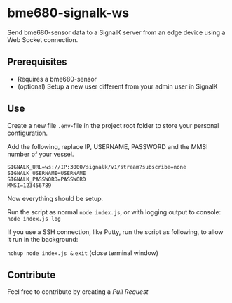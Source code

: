 # bme680-signalk-ws
Send bme680-sensor data to a SignalK server from an edge device using a Web Socket connection.

## Prerequisites
- Requires a bme680-sensor
- (optional) Setup a new user different from your admin user in SignalK

## Use
Create a new file `.env`-file in the project root folder to store your personal configuration.

Add the following,  replace IP, USERNAME, PASSWORD and the MMSI number of your vessel.
```
SIGNALK_URL=ws://IP:3000/signalk/v1/stream?subscribe=none
SIGNALK_USERNAME=USERNAME
SIGNALK_PASSWORD=PASSWORD
MMSI=123456789
```

Now everything should be setup.

Run the script as normal `node index.js`, or with logging output to console: `node index.js log`

If you use a SSH connection, like Putty, run the script as following, to allow it run in the background:

`nohup node index.js &`
`exit` (close terminal window)

## Contribute
Feel free to contribute by creating a *Pull Request*